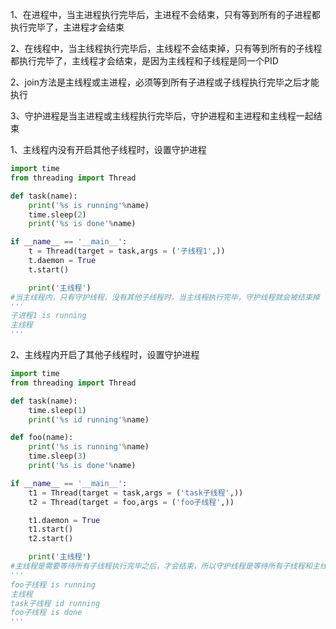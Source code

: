 1、在进程中，当主进程执行完毕后，主进程不会结束，只有等到所有的子进程都执行完毕了，主进程才会结束

2、在线程中，当主线程执行完毕后，主线程不会结束掉，只有等到所有的子线程都执行完毕了，主线程才会结束，是因为主线程和子线程是同一个PID

2、join方法是主线程或主进程，必须等到所有子进程或子线程执行完毕之后才能执行

3、守护进程是当主进程或主线程执行完毕后，守护进程和主进程和主线程一起结束



1、主线程内没有开启其他子线程时，设置守护进程

```python
import time
from threading import Thread

def task(name):
    print('%s is running'%name)
    time.sleep(2)
    print('%s is done'%name)

if __name__ == '__main__':
    t = Thread(target = task,args = ('子线程1',))
    t.daemon = True
    t.start()

    print('主线程')
#当主线程内，只有守护线程，没有其他子线程时，当主线程执行完毕，守护线程就会被结束掉
'''
子进程1 is running
主线程
'''
```



2、主线程内开启了其他子线程时，设置守护进程

```python
import time
from threading import Thread

def task(name):
    time.sleep(1)
    print('%s id running'%name)

def foo(name):
    print('%s is running'%name)
    time.sleep(3)
    print('%s is done'%name)

if __name__ == '__main__':
    t1 = Thread(target = task,args = ('task子线程',))
    t2 = Thread(target = foo,args = ('foo子线程',))

    t1.daemon = True
    t1.start()
    t2.start()

    print('主线程')
#主线程是需要等待所有子线程执行完毕之后，才会结束，所以守护线程是等待所有子线程和主线程都执行完毕之后，才会结束
'''
foo子线程 is running
主线程
task子线程 id running
foo子线程 is done
'''
```

